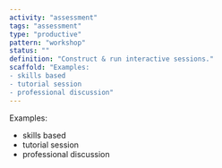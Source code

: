 ```yaml
---
activity: "assessment"
tags: "assessment"
type: "productive"
pattern: "workshop"
status: ""
definition: "Construct & run interactive sessions."
scaffold: "Examples:
- skills based
- tutorial session
- professional discussion"
---
```


Examples:
- skills based
- tutorial session
- professional discussion
